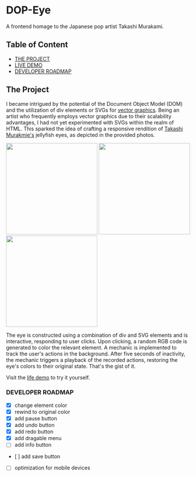 # DOP-Eye

A frontend homage to the Japanese pop artist Takashi Murakami.

## Table of Content

- [THE PROJECT](#the-project)
- [LIVE DEMO](#live-demo)
- [DEVELOPER ROADMAP](#roadmap)

## The Project <a name="the-project"></a>

I became intrigued by the potential of the Document Object Model (DOM) and the utilization of div elements or SVGs for [vector graphics](https://en.wikipedia.org/wiki/Vector_graphics). Being an artist who frequently employs vector graphics due to their scalability advantages, I had not yet experimented with SVGs within the realm of HTML. This sparked the idea of crafting a responsive rendition of [Takashi Murakmie's](https://en.wikipedia.org/wiki/Takashi_Murakami) jellyfish eyes, as depicted in the provided photos.

<img src="https://fineartmultiple.de/media/product/6f4/jellyfish-eyes-tmu-43-1501160216-300-dbd.jpg" width="250"> <img src="https://d16kd6gzalkogb.cloudfront.net/__sized__/auction_artwork_images/Takashi-Murakami-Jellyfish-Eyes-Painting-2000-thumbnail_webp-9999x9999.webp" width="250"> <img src="https://www.kollerauktionen.ch/CatCache/catcache.3/pictures/446492/446492_m_1.jpg" width="250">

The eye is constructed using a combination of div and SVG elements and is interactive, responding to user clicks. Upon clicking, a random RGB code is generated to color the relevant element. A mechanic is implemented to track the user's actions in the background. After five seconds of inactivity, the mechanic triggers a playback of the recorded actions, restoring the eye's colors to their original state. That's the gist of it.

<a name="live-demo"></a>
Visit the [life demo](https://sirpixiejerry.github.io/dop-eye) to try it yourself.

### DEVELOPER ROADMAP <a name="roadmap"></a>

- [x] change element color
- [x] rewind to original color
- [x] add pause button
- [x] add undo button
- [x] add redo button
- [x] add dragable menu
- [ ] add info button
- [ ] add save button
- [ ] optimization for mobile devices
